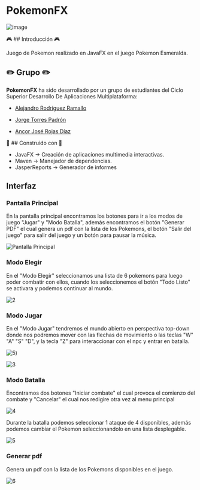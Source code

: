 # PokemonFX
![image](https://user-images.githubusercontent.com/71700574/155287484-f4f6bf62-e03e-48de-ad92-b3925e1431e9.png)

:video_game: ## Introducción :video_game:

Juego de Pokemon realizado en JavaFX en el juego Pokemon Esmeralda.

## :pencil2: Grupo :pencil2:

**PokemonFX** ha sido desarrollado por un grupo de estudiantes del Ciclo Superior Desarrollo De Aplicaciones Multiplataforma:

- [Alejandro Rodríguez Ramallo](https://github.com/Alejandrorodram)

- [Jorge Torres Padrón](https://github.com/JorgeTorresPadron)

- [Ancor José Rojas Díaz](https://github.com/Ancori)

:construction_worker: ## Construido con :construction_worker:

* JavaFX -> Creación de aplicaciones multimedia interactivas.
* Maven -> Manejador de dependencias.
* JasperReports -> Generador de informes

## Interfaz

### Pantalla Principal

En la pantalla principal encontramos los botones para ir a los modos de juego "Jugar" y "Modo Batalla", además encontramos el botón "Generar PDF" el cual genera un pdf con la lista de los Pokemons, el botón "Salir del juego" para salir del juego y un botón para pausar la música.

![Pantalla Principal](https://user-images.githubusercontent.com/71700574/155313138-e20d4c05-f172-4a42-8ead-9c7a20724a3e.png)

### Modo Elegir

En el "Modo Elegir" seleccionamos una lista de 6 pokemons para luego poder combatir con ellos, cuando los seleccionemos el botón "Todo Listo" se activara y podemos continuar al mundo.

![2](https://user-images.githubusercontent.com/71700574/155313241-2d84c352-d312-45e3-a597-b2dbde6d8b7b.png)

### Modo Jugar

En el "Modo Jugar" tendremos el mundo abierto en perspectiva top-down donde nos podremos mover con las flechas de movimiento o las teclas "W" "A" "S" "D", y la tecla "Z" para interaccionar con el npc y entrar en batalla.

![5](https://user-images.githubusercontent.com/67567838/155406577-747457a5-a4d4-4a2e-b2e0-c1852a84ed72.png))

![3](https://user-images.githubusercontent.com/71700574/155313260-8334f1a1-1eec-46e0-afff-4477042d27c7.png)

### Modo Batalla

Encontramos dos botones "Iniciar combate" el cual provoca el comienzo del combate y "Cancelar" el cual nos redigire otra vez al menu principal

![4](https://user-images.githubusercontent.com/71700574/155313272-7fce2fd0-a42a-4ae7-a439-cd1eb5bcfb7e.png)

Durante la batalla podemos seleccionar 1 ataque de 4 disponibles, además podemos cambiar el Pokemon seleccionandolo en una lista desplegable.

![5](https://user-images.githubusercontent.com/49475382/155369116-8859e1df-9d1e-4903-944e-54d0f368a34a.png)

### Generar pdf

Genera un pdf con la lista de los Pokemons disponibles en el juego.

![6](https://user-images.githubusercontent.com/71700574/155313318-ed2a18c1-9ef4-4713-9ec9-efe4736485ae.png)
